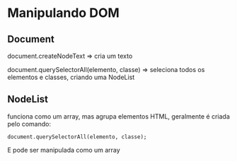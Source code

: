 # Manipulando DOM

## Document

document.createNodeText => cria um texto

document.querySelectorAll(elemento, classe) => seleciona todos os elementos e classes, criando uma NodeList

## NodeList

funciona como um array, mas agrupa elementos HTML, geralmente é criada pelo comando:

    document.querySelectorAll(elemento, classe);

E pode ser manipulada como um array
